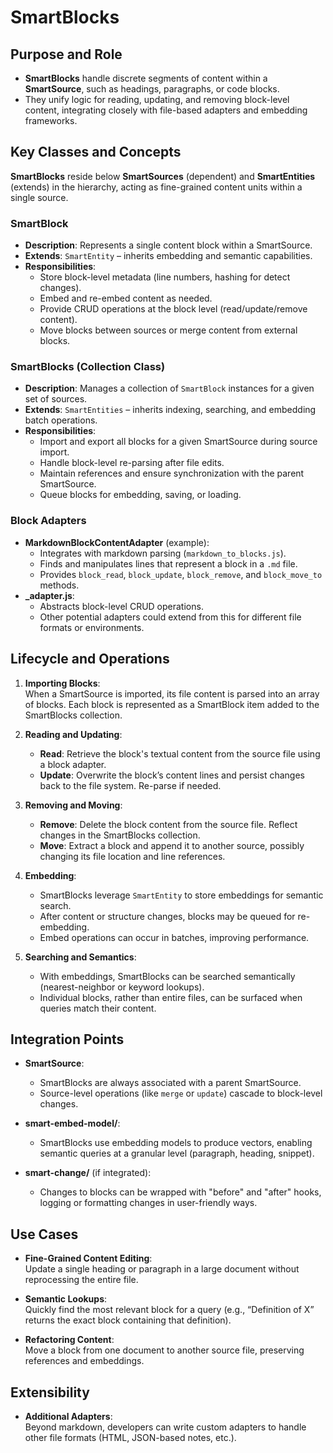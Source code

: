 # SmartBlocks


## Purpose and Role
- **SmartBlocks** handle discrete segments of content within a **SmartSource**, such as headings, paragraphs, or code blocks.
- They unify logic for reading, updating, and removing block-level content, integrating closely with file-based adapters and embedding frameworks.

## Key Classes and Concepts
**SmartBlocks** reside below **SmartSources** (dependent) and **SmartEntities** (extends) in the hierarchy, acting as fine-grained content units within a single source.

### SmartBlock
- **Description**: Represents a single content block within a SmartSource.
- **Extends**: `SmartEntity` – inherits embedding and semantic capabilities.
- **Responsibilities**:
  - Store block-level metadata (line numbers, hashing for detect changes).
  - Embed and re-embed content as needed.
  - Provide CRUD operations at the block level (read/update/remove content).
  - Move blocks between sources or merge content from external blocks.

### SmartBlocks (Collection Class)
- **Description**: Manages a collection of `SmartBlock` instances for a given set of sources.
- **Extends**: `SmartEntities` – inherits indexing, searching, and embedding batch operations.
- **Responsibilities**:
  - Import and export all blocks for a given SmartSource during source import.
  - Handle block-level re-parsing after file edits.
  - Maintain references and ensure synchronization with the parent SmartSource.
  - Queue blocks for embedding, saving, or loading.
  
### Block Adapters
- **MarkdownBlockContentAdapter** (example):
  - Integrates with markdown parsing (`markdown_to_blocks.js`).
  - Finds and manipulates lines that represent a block in a `.md` file.
  - Provides `block_read`, `block_update`, `block_remove`, and `block_move_to` methods.
- **_adapter.js**:
  - Abstracts block-level CRUD operations.
  - Other potential adapters could extend from this for different file formats or environments.

## Lifecycle and Operations
1. **Importing Blocks**:  
   When a SmartSource is imported, its file content is parsed into an array of blocks. Each block is represented as a SmartBlock item added to the SmartBlocks collection.
   
2. **Reading and Updating**:
   - **Read**: Retrieve the block's textual content from the source file using a block adapter.
   - **Update**: Overwrite the block’s content lines and persist changes back to the file system. Re-parse if needed.
   
3. **Removing and Moving**:
   - **Remove**: Delete the block content from the source file. Reflect changes in the SmartBlocks collection.
   - **Move**: Extract a block and append it to another source, possibly changing its file location and line references.
   
4. **Embedding**:
   - SmartBlocks leverage `SmartEntity` to store embeddings for semantic search.
   - After content or structure changes, blocks may be queued for re-embedding.
   - Embed operations can occur in batches, improving performance.

5. **Searching and Semantics**:
   - With embeddings, SmartBlocks can be searched semantically (nearest-neighbor or keyword lookups).
   - Individual blocks, rather than entire files, can be surfaced when queries match their content.

## Integration Points
- **SmartSource**:
  - SmartBlocks are always associated with a parent SmartSource.
  - Source-level operations (like `merge` or `update`) cascade to block-level changes.

- **smart-embed-model/**:
  - SmartBlocks use embedding models to produce vectors, enabling semantic queries at a granular level (paragraph, heading, snippet).

- **smart-change/** (if integrated):
  - Changes to blocks can be wrapped with "before" and "after" hooks, logging or formatting changes in user-friendly ways.

## Use Cases
- **Fine-Grained Content Editing**:  
  Update a single heading or paragraph in a large document without reprocessing the entire file.
  
- **Semantic Lookups**:  
  Quickly find the most relevant block for a query (e.g., “Definition of X” returns the exact block containing that definition).
  
- **Refactoring Content**:  
  Move a block from one document to another source file, preserving references and embeddings.

## Extensibility
- **Additional Adapters**:  
  Beyond markdown, developers can write custom adapters to handle other file formats (HTML, JSON-based notes, etc.).